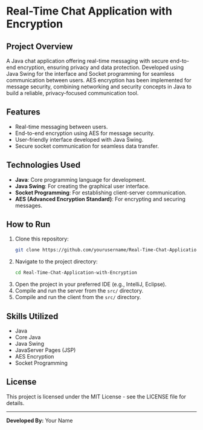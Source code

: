 
# Real-Time Chat Application with Encryption

## Project Overview
A Java chat application offering real-time messaging with secure end-to-end encryption, ensuring privacy and data protection. Developed using Java Swing for the interface and Socket programming for seamless communication between users. AES encryption has been implemented for message security, combining networking and security concepts in Java to build a reliable, privacy-focused communication tool.

## Features
- Real-time messaging between users.
- End-to-end encryption using AES for message security.
- User-friendly interface developed with Java Swing.
- Secure socket communication for seamless data transfer.

## Technologies Used
- **Java**: Core programming language for development.
- **Java Swing**: For creating the graphical user interface.
- **Socket Programming**: For establishing client-server communication.
- **AES (Advanced Encryption Standard)**: For encrypting and securing messages.

## How to Run
1. Clone this repository:
   ```bash
   git clone https://github.com/yourusername/Real-Time-Chat-Application-with-Encryption.git
   ```
2. Navigate to the project directory:
   ```bash
   cd Real-Time-Chat-Application-with-Encryption
   ```
3. Open the project in your preferred IDE (e.g., IntelliJ, Eclipse).
4. Compile and run the server from the `src/` directory.
5. Compile and run the client from the `src/` directory.

## Skills Utilized
- Java
- Core Java
- Java Swing
- JavaServer Pages (JSP)
- AES Encryption
- Socket Programming

## License
This project is licensed under the MIT License - see the LICENSE file for details.

---
**Developed By:** Your Name  
